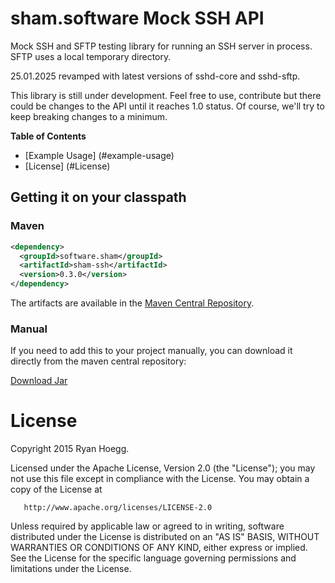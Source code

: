 

# sham.software Mock SSH API

Mock SSH and SFTP testing library for running an SSH server in process. SFTP uses a local temporary directory.

25.01.2025 revamped with latest versions of sshd-core and sshd-sftp.

This library is still under development. Feel free to use, contribute but there could be changes to
the API until it reaches 1.0 status. Of course, we'll try to keep breaking changes to a minimum.

**Table of Contents**

* [Example Usage] (#example-usage)
* [License] (#License)

## Getting it on your classpath

### Maven

```xml
<dependency>
  <groupId>software.sham</groupId>
  <artifactId>sham-ssh</artifactId>
  <version>0.3.0</version>
</dependency>
```

The artifacts are available in the [Maven Central Repository](http://search.maven.org/#search%7Cga%7C1%7Ca%3A%22sham-ssh%22).

### Manual

If you need to add this to your project manually, you can download it directly from the maven central repository:

[Download Jar](http://search.maven.org/remotecontent?filepath=software/sham/sham-ssh/0.1.0/sham-ssh-0.1.0.jar)

# License

   Copyright 2015 Ryan Hoegg.

   Licensed under the Apache License, Version 2.0 (the "License");
   you may not use this file except in compliance with the License.
   You may obtain a copy of the License at

       http://www.apache.org/licenses/LICENSE-2.0

   Unless required by applicable law or agreed to in writing, software
   distributed under the License is distributed on an "AS IS" BASIS,
   WITHOUT WARRANTIES OR CONDITIONS OF ANY KIND, either express or implied.
   See the License for the specific language governing permissions and
   limitations under the License.
